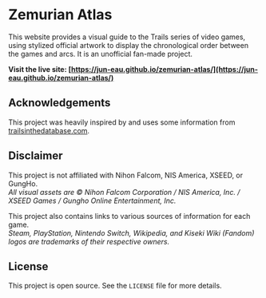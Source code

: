 # Zemurian Atlas

This website provides a visual guide to the Trails series of video games, using stylized official artwork to display the chronological order between the games and arcs. It is an unofficial fan-made project.

**Visit the live site: [https://jun-eau.github.io/zemurian-atlas/](https://jun-eau.github.io/zemurian-atlas/)**

## Acknowledgements

This project was heavily inspired by and uses some information from [trailsinthedatabase.com](https://trailsinthedatabase.com/).

## Disclaimer

This project is not affiliated with Nihon Falcom, NIS America, XSEED, or GungHo.  
*All visual assets are © Nihon Falcom Corporation / NIS America, Inc. / XSEED Games / Gungho Online Entertainment, Inc.*

This project also contains links to various sources of information for each game.  
*Steam, PlayStation, Nintendo Switch, Wikipedia, and Kiseki Wiki (Fandom) logos are trademarks of their respective owners.*

## License

This project is open source. See the `LICENSE` file for more details.
